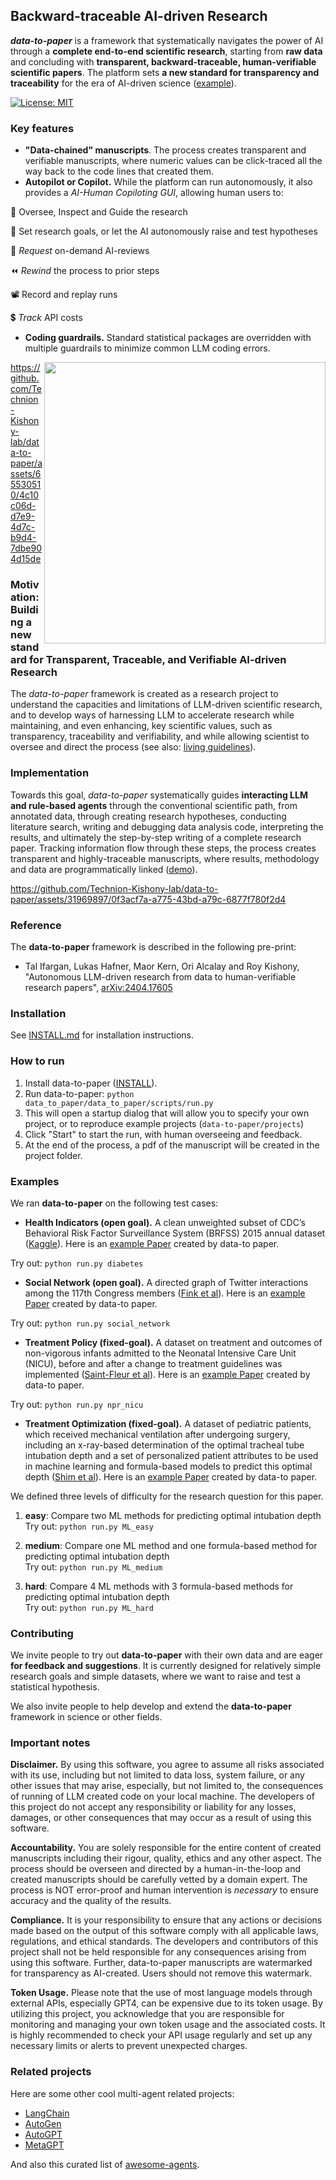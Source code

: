 ## Backward-traceable AI-driven Research


<b>*data-to-paper*</b> is a framework that systematically navigates the power of AI through a <b>complete end-to-end 
scientific research</b>, starting from <b>raw data</b> and concluding with <b>transparent, backward-traceable, 
human-verifiable scientific papers</b>. The platform sets **a new standard for transparency and traceability** for the era of AI-driven science ([example](https://t.co/iz44TDZZHb)).

[![License: MIT](https://img.shields.io/badge/License-MIT-brightgreen.svg)](https://opensource.org/licenses/MIT)

### Key features
* **"Data-chained" manuscripts**. The process creates transparent and verifiable manuscripts, where numeric values can be click-traced all the way back to the code lines that created them.
* **Autopilot or Copilot.** While the platform can run autonomously, it also provides a *AI-Human Copiloting GUI*, allowing human users to:

:compass: Oversee, Inspect and Guide the research

:dart: Set research goals, or let the AI autonomously raise and test hypotheses

:robot: *Request* on-demand AI-reviews

:rewind: *Rewind* the process to prior steps

:film_projector: Record and replay runs

:heavy_dollar_sign:	*Track* API costs

* **Coding guardrails.** Standard statistical packages are overridden with multiple guardrails to minimize common LLM coding errors.

<picture>
<img src="https://github.com/Technion-Kishony-lab/data-to-paper/blob/main/data_to_paper_icon.gif" width="450" align="right">
</picture>


https://github.com/Technion-Kishony-lab/data-to-paper/assets/65530510/4c10c06d-d7e9-4d7c-b9d4-7dbe904d15de

### Motivation: Building a new standard for Transparent, Traceable, and Verifiable AI-driven Research
The *data-to-paper* framework is created as a research project to understand the 
capacities and limitations of LLM-driven scientific research, and to develop ways of harnessing LLM to accelerate 
research while maintaining, and even enhancing, key scientific values, such as transparency, traceability and verifiability, 
and while allowing scientist to oversee and direct the process
(see also: [living guidelines](https://www.nature.com/articles/d41586-023-03266-1)).

### Implementation
Towards this goal, *data-to-paper* systematically guides **interacting 
LLM and rule-based agents** through the conventional scientific path, from annotated data, through creating 
research hypotheses, conducting literature search, writing and debugging data analysis code, 
interpreting the results, and ultimately the step-by-step writing of a complete research paper.
Tracking information flow through these steps, the process creates transparent and highly-traceable manuscripts, 
where results, methodology and data are programmatically linked ([demo](https://youtu.be/HUkJcMXd9x0)).

https://github.com/Technion-Kishony-lab/data-to-paper/assets/31969897/0f3acf7a-a775-43bd-a79c-6877f780f2d4

### Reference
The **data-to-paper** framework is described in the following pre-print:
 - Tal Ifargan, Lukas Hafner, Maor Kern, Ori Alcalay and Roy Kishony, 
"Autonomous LLM-driven research from data to human-verifiable research papers", 
[arXiv:2404.17605](https://arxiv.org/abs/2404.17605)


### Installation
See [INSTALL.md](INSTALL.md) for installation instructions.

### How to run
1. Install data-to-paper ([INSTALL](INSTALL.md)).
2. Run data-to-paper:
      `python data_to_paper/data_to_paper/scripts/run.py`
3. This will open a startup dialog that will allow you to specify your own project, 
or to reproduce example projects (`data-to-paper/projects`) 
4. Click "Start" to start the run, with human overseeing and feedback.
5. At the end of the process, a pdf of the manuscript will be created in the project folder.

### Examples

We ran **data-to-paper** on the following test cases:

* **Health Indicators (open goal).** A clean unweighted subset of 
CDC’s Behavioral Risk Factor Surveillance System (BRFSS) 2015 annual dataset 
  ([Kaggle](https://www.kaggle.com/datasets/alexteboul/diabetes-health-indicators-dataset)). Here is an [example Paper](https://github.com/rkishony/data-to-paper-supplementary/blob/main/Supplementary%20Data-chained%20Manuscripts/Supplementary%20Data-chained%20Manuscript%20A.pdf) created by data-to paper.

Try out: `python run.py diabetes`


* **Social Network (open goal).** A directed graph of Twitter interactions among the 117th Congress members
  ([Fink et al](https://www.ncbi.nlm.nih.gov/pmc/articles/PMC10493874/)). Here is an [example Paper](https://github.com/rkishony/data-to-paper-supplementary/blob/main/Supplementary%20Data-chained%20Manuscripts/Supplementary%20Data-chained%20Manuscript%20B.pdf) created by data-to paper.

Try out: `python run.py social_network`


* **Treatment Policy (fixed-goal).** A dataset on treatment and outcomes of non-vigorous infants admitted to the Neonatal Intensive Care Unit (NICU), before and after a change to treatment guidelines was implemented
  ([Saint-Fleur et al](https://journals.plos.org/plosone/article?id=10.1371/journal.pone.0289945)). Here is an [example Paper](https://github.com/rkishony/data-to-paper-supplementary/blob/main/Supplementary%20Data-chained%20Manuscripts/Supplementary%20Data-chained%20Manuscript%20C.pdf) created by data-to paper.

Try out: `python run.py npr_nicu`

* **Treatment Optimization (fixed-goal).** A dataset of pediatric patients, which received mechanical ventilation after undergoing surgery, including an x-ray-based determination of the optimal tracheal tube intubation depth and a set of personalized patient attributes to be used in machine learning and formula-based models to predict this optimal depth
  ([Shim et al](https://journals.plos.org/plosone/article?id=10.1371/journal.pone.0257069)). Here is an [example Paper](https://github.com/rkishony/data-to-paper-supplementary/blob/main/Supplementary%20Data-chained%20Manuscripts/Supplementary%20Data-chained%20Manuscript%20D.pdf) created by data-to paper.

We defined three levels of difficulty for the research question for this paper.  
1. **easy**: Compare two ML methods for predicting optimal intubation depth  
Try out: `python run.py ML_easy`  
  
2. **medium**: Compare one ML method and one formula-based method for predicting optimal intubation depth  
Try out: `python run.py ML_medium`  
 
3. **hard**: Compare 4 ML methods with 3 formula-based methods for predicting optimal intubation depth  
Try out: `python run.py ML_hard`

### Contributing
We invite people to try out **data-to-paper** with their own data and are eager **for feedback and suggestions**.
It is currently designed for relatively simple research goals and simple datasets, where 
we want to raise and test a statistical hypothesis.

We also invite people to help develop and extend the **data-to-paper** framework in science or other fields.


### Important notes

**Disclaimer.** By using this software, you agree to assume all risks associated with its use, including but not limited 
to data loss, system failure, or any other issues that may arise, especially, but not limited to, the
consequences of running of LLM created code on your local machine. The developers of this project 
do not accept any responsibility or liability for any losses, damages, or other consequences that may occur as 
a result of using this software. 

**Accountability.** You are solely responsible for the entire content of 
created manuscripts including their rigour, quality, ethics and any other aspect. 
The process should be overseen and directed by a human-in-the-loop and created manuscripts should be carefully vetted 
by a domain expert. 
The process is NOT error-proof and human intervention is _necessary_ to ensure accuracy and the quality of the results. 

**Compliance.** It is your responsibility to ensure that any actions or decisions made based on the output of this 
software comply with all applicable laws, regulations, and ethical standards. 
The developers and contributors of this project shall not be held responsible for any consequences arising from 
using this software. Further, data-to-paper manuscripts are watermarked for transparency as AI-created. 
Users should not remove this watermark.

**Token Usage.** Please note that the use of most language models through external APIs, especially GPT4, 
can be expensive due to its token usage. By utilizing this project, you acknowledge that you are 
responsible for monitoring and managing your own token usage and the associated costs. 
It is highly recommended to check your API usage regularly and set up any necessary limits or alerts to 
prevent unexpected charges.

### Related projects

Here are some other cool multi-agent related projects:
- [LangChain](https://github.com/langchain-ai/langchain)
- [AutoGen](https://microsoft.github.io/autogen/)
- [AutoGPT](https://github.com/Significant-Gravitas/AutoGPT)
- [MetaGPT](https://github.com/geekan/MetaGPT)

And also this curated list of [awesome-agents](https://github.com/kyrolabs/awesome-agents).
